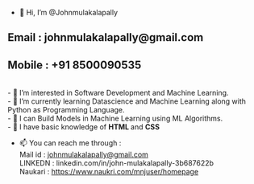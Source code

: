 - 👋 Hi, I’m @Johnmulakalapally
 <h2>Email  : johnmulakalapally@gmail.com</h2>
 <h2>Mobile : +91 8500090535</h2><br>
- 👀 I’m interested in Software Development and Machine Learning.<br>
- 🌱 I’m currently learning Datascience and Machine Learning along with Python as Programming Language.<br>
- 🌱 I can Build Models in Machine Learning using ML Algorithms.<br>
- 👀 I have basic knowledge of <b>HTML </b> and <b> CSS</b><br>
 

- 📫 You can reach me through :<br>
 Mail id : johnmulakalapally@gmail.com<br>
 LINKEDN : linkedin.com/in/john-mulakalapally-3b687622b <br>
 Naukari : https://www.naukri.com/mnjuser/homepage
